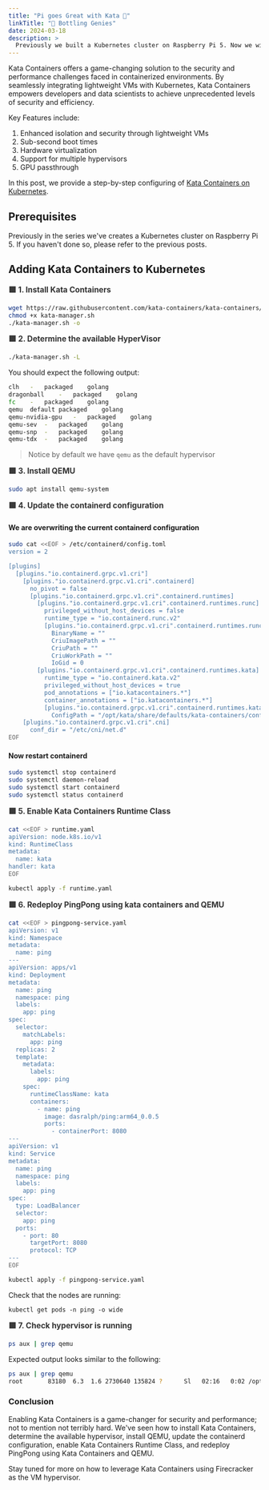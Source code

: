 ```yaml
---
title: "Pi goes Great with Kata 🥧"
linkTitle: "🧞 Bottling Genies"
date: 2024-03-18
description: >
  Previously we built a Kubernetes cluster on Raspberry Pi 5. Now we will unlock security and efficiency with Kata Containers on Kubernetes. Let's get started!
---
```


<style>
  aside {
    width: 40%;
    padding-left: 0.5rem;
    margin-left: 0.5rem;
    float: right;
    box-shadow: inset 5px 0 5px -5px #29627e;
    font-style: italic;
    color: #29627e;
  }

  aside > p {
    margin: 0.5rem;
  }

  summary {
    font-weight: bold;
    font-size: 1.1em;
  }

  details > summary {
    list-style-type: '✅ ';
    color: #666666;
  }

  details[open] > summary {
    list-style-type: '🟩 ';
    color: #333333;
  }
  
  table {
    margin-left: 30px;
  }

</style>

Kata Containers offers a game-changing solution to the security and performance challenges faced in containerized environments. By seamlessly integrating lightweight VMs with Kubernetes, Kata Containers empowers developers and data scientists to achieve unprecedented levels of security and efficiency.

Key Features include:
1. Enhanced isolation and security through lightweight VMs
2. Sub-second boot times
3. Hardware virtualization
4. Support for multiple hypervisors
5. GPU passthrough

In this post, we provide a step-by-step configuring of [Kata Containers on Kubernetes](https://katacontainers.io/docs/getting-started/kubernetes/).

## Prerequisites

Previously in the series we've creates a Kubernetes cluster on Raspberry Pi 5. If you haven't done so, please refer to the previous posts.

## Adding Kata Containers to Kubernetes

<details open>
  <summary>1. Install Kata Containers</summary>

  ```bash
  wget https://raw.githubusercontent.com/kata-containers/kata-containers/main/utils/kata-manager.sh
  chmod +x kata-manager.sh
  ./kata-manager.sh -o
  ```
</details>

<details open>
  <summary>2. Determine the available HyperVisor</summary>

  ```bash
  ./kata-manager.sh -L
  ```

  You should expect the following output:
  ```bash
  clh	-	packaged	golang
  dragonball	-	packaged	golang
  fc	-	packaged	golang
  qemu	default	packaged	golang
  qemu-nvidia-gpu	-	packaged	golang
  qemu-sev	-	packaged	golang
  qemu-snp	-	packaged	golang
  qemu-tdx	-	packaged	golang
  ```
  > Notice by default we have `qemu` as the default hypervisor
</details>

<details open>
  <summary>3. Install QEMU</summary>

  ```bash
  sudo apt install qemu-system
  ```
</details>

<details open>
  <summary>4. Update the containerd configuration</summary>

  #### We are **overwriting** the current containerd configuration

  ```bash
  sudo cat <<EOF > /etc/containerd/config.toml
  version = 2

  [plugins]
    [plugins."io.containerd.grpc.v1.cri"]
      [plugins."io.containerd.grpc.v1.cri".containerd]
        no_pivot = false
        [plugins."io.containerd.grpc.v1.cri".containerd.runtimes]
          [plugins."io.containerd.grpc.v1.cri".containerd.runtimes.runc]
            privileged_without_host_devices = false
            runtime_type = "io.containerd.runc.v2"
            [plugins."io.containerd.grpc.v1.cri".containerd.runtimes.runc.options]
              BinaryName = ""
              CriuImagePath = ""
              CriuPath = ""
              CriuWorkPath = ""
              IoGid = 0
          [plugins."io.containerd.grpc.v1.cri".containerd.runtimes.kata]
            runtime_type = "io.containerd.kata.v2"
            privileged_without_host_devices = true
            pod_annotations = ["io.katacontainers.*"]
            container_annotations = ["io.katacontainers.*"]
            [plugins."io.containerd.grpc.v1.cri".containerd.runtimes.kata.options]
              ConfigPath = "/opt/kata/share/defaults/kata-containers/configuration.toml"
      [plugins."io.containerd.grpc.v1.cri".cni]
        conf_dir = "/etc/cni/net.d"
  EOF
  ```

  #### Now restart containerd

  ```bash
  sudo systemctl stop containerd
  sudo systemctl daemon-reload
  sudo systemctl start containerd
  sudo systemctl status containerd
  ```

</details>

<details open>
  <summary>5. Enable Kata Containers Runtime Class</summary>

  ```bash
  cat <<EOF > runtime.yaml
  apiVersion: node.k8s.io/v1
  kind: RuntimeClass
  metadata:
    name: kata
  handler: kata
  EOF

  kubectl apply -f runtime.yaml
  ```
</details>

<details open>
  <summary>6. Redeploy PingPong using kata containers and QEMU</summary>

  ```bash
  cat <<EOF > pingpong-service.yaml
  apiVersion: v1
  kind: Namespace
  metadata:
    name: ping
  ---
  apiVersion: apps/v1
  kind: Deployment
  metadata:
    name: ping
    namespace: ping
    labels:
      app: ping
  spec:
    selector:
      matchLabels:
        app: ping
    replicas: 2
    template:
      metadata:
        labels:
          app: ping
      spec:
        runtimeClassName: kata
        containers:
          - name: ping
            image: dasralph/ping:arm64_0.0.5
            ports:
              - containerPort: 8080
  ---
  apiVersion: v1
  kind: Service
  metadata:
    name: ping
    namespace: ping
    labels:
      app: ping
  spec:
    type: LoadBalancer
    selector:
      app: ping
    ports:
      - port: 80
        targetPort: 8080
        protocol: TCP
  ---
  EOF

  kubectl apply -f pingpong-service.yaml
  ```

  Check that the nodes are running:
  ```
  kubectl get pods -n ping -o wide
  ```
</details>

<details open>
  <summary>7. Check hypervisor is running</summary>

  
  ```bash
  ps aux | grep qemu
  ```

  Expected output looks similar to the following:
  ```bash
  ps aux | grep qemu
  root       83180  6.3  1.6 2730640 135824 ?      Sl   02:16   0:02 /opt/kata/bin/qemu-system-aarch64 -name sandbox-26519d5f8744b3d582b81dd8986b591d055bf3debcd2e498e5947efb4abe60d7 -uuid...
  ```
</details>

### Conclusion
Enabling Kata Containers is a game-changer for security and performance; not to mention not terribly hard. We've seen how to install Kata Containers, determine the available hypervisor, install QEMU, update the containerd configuration, enable Kata Containers Runtime Class, and redeploy PingPong using Kata Containers and QEMU.

Stay tuned for more on how to leverage Kata Containers using Firecracker as the VM hypervisor.

